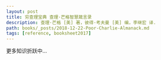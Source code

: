 ```yaml
---
layout: post
title: 穷查理宝典 查理·芒格智慧箴言录
description: 查理·芒格 [美] 著，彼得·考夫曼 [美] 编，李继宏 译.
path: books/_posts/2018-12-22-Poor-Charlie-Almanack.md
tags: [reference, booksheet2017]
---
```


更多知识折跃中...
